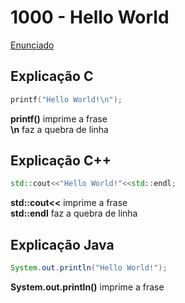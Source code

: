 # 1000 - Hello World
[Enunciado](https://www.beecrowd.com.br/repository/UOJ_1000.html)
## Explicação C
```c
printf("Hello World!\n");
```
**printf()** imprime a frase  
**\n** faz a quebra de linha

## Explicação C++
```cpp
std::cout<<"Hello World!"<<std::endl;
```
**std::cout<<** imprime a frase  
**std::endl** faz a quebra de linha

## Explicação Java
```java
System.out.println("Hello World!");
```
**System.out.println()** imprime a frase